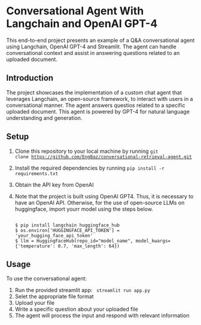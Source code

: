 # Conversational Agent With Langchain and OpenAI GPT-4

This end-to-end project presents an example of a Q&A conversational agent using Langchain, OpenAI GPT-4 and Streamlit.
The agent can handle conversational context and assist in answering questions related to an uploaded document.

## Introduction
The project showcases the implementation of a custom chat agent that leverages Langchain, an open-source framework, to interact with users in a conversational manner. The agent answers questios related to a specific uploaded document. This agent is powered by GPT-4 for natural language understanding and generation.

## Setup
1. Clone this repository to your local machine by running <code>git clone https://github.com/EngBaz/conversational-retrieval-agent.git</code>
    
2. Install the required dependencies by running <code>pip install -r requirements.txt</code>

3. Obtain the API key from OpenAI
    
4. Note that the project is built using OpenAI GPT4. Thus, it is necessary to have an OpenAI API. Otherwise, for the use of open-source LLMs on huggingface, import yourr model using the steps below.
    ```console
    
    $ pip install langchain huggingface_hub
    $ os.environ['HUGGINGFACE_API_TOKEN'] = 'your_hugging_face_api_token'
    $ llm = HuggingFaceHub(repo_id="model_name", model_kwargs={'temperature': 0.7, 'max_length': 64})
    ```

## Usage

To use the conversational agent:
1. Run the provided streamlit app: <code> streamlit run app.py </code>
2. Selet the appropriate file format
3. Upload your file
4. Write a specific question about your uploaded file
5. The agent will process the input and respond with relevant information 
   

